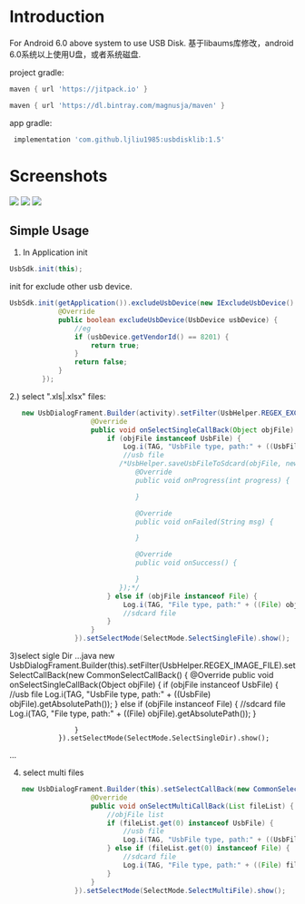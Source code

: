 Introduction
============
For Android 6.0 above system to use USB Disk.
基于libaums库修改，android 6.0系统以上使用U盘，或者系统磁盘.

project gradle:
```groovy
maven { url 'https://jitpack.io' }

maven { url 'https://dl.bintray.com/magnusja/maven' }
```

app gradle:
```groovy
 implementation 'com.github.ljliu1985:usbdisklib:1.5'
```

Screenshots
===========
<img src="https://github.com/ljliu1985/DemoUSBDisk/blob/master/device-2018-08-20-091339.png">
<img src="https://github.com/ljliu1985/DemoUSBDisk/blob/master/device-2018-08-20-091408.png">
<img src="https://github.com/ljliu1985/DemoUSBDisk/blob/master/device-2018-08-20-092051.png">


Simple Usage
------------
1. In Application init

```java
UsbSdk.init(this);
```

 init for exclude other usb device.
 
```java
UsbSdk.init(getApplication()).excludeUsbDevice(new IExcludeUsbDevice() {
            @Override
            public boolean excludeUsbDevice(UsbDevice usbDevice) {
                //eg
                if (usbDevice.getVendorId() == 8201) {
                    return true;
                }
                return false;
            }
        });
```


2.) select ".xls|.xlsx" files:

```java
   new UsbDialogFrament.Builder(activity).setFilter(UsbHelper.REGEX_EXCEl_FILE).setSelectCallBack(new CommonSelectCallBack() {
                    @Override
                    public void onSelectSingleCallBack(Object objFile) {
                        if (objFile instanceof UsbFile) {
                            Log.i(TAG, "UsbFile type, path:" + ((UsbFile) objFile).getAbsolutePath());
                            //usb file
                           /*UsbHelper.saveUsbFileToSdcard(objFile, new File("/sdcard/xxx"), new UsbHelper.ProgressListener() {
                               @Override
                               public void onProgress(int progress) {

                               }

                               @Override
                               public void onFailed(String msg) {

                               }

                               @Override
                               public void onSuccess() {

                               }
                           });*/
                        } else if (objFile instanceof File) {
                            Log.i(TAG, "File type, path:" + ((File) objFile).getAbsolutePath());
                            //sdcard file
                        }
                    }
                }).setSelectMode(SelectMode.SelectSingleFile).show();
```                

3)select sigle Dir
...java
   new UsbDialogFrament.Builder(this).setFilter(UsbHelper.REGEX_IMAGE_FILE).setSelectCallBack(new CommonSelectCallBack() {
                    @Override
                    public void onSelectSingleCallBack(Object objFile) {
                        if (objFile instanceof UsbFile) {
                            //usb file
                            Log.i(TAG, "UsbFile type, path:" + ((UsbFile) objFile).getAbsolutePath());
                        } else if (objFile instanceof File) {
                            //sdcard file
                            Log.i(TAG, "File type, path:" + ((File) objFile).getAbsolutePath());
                        }

                    }
                }).setSelectMode(SelectMode.SelectSingleDir).show();
...

4) select multi files
```java
   new UsbDialogFrament.Builder(this).setSelectCallBack(new CommonSelectCallBack() {
                    @Override
                    public void onSelectMultiCallBack(List fileList) {
                        //objFile list
                        if (fileList.get(0) instanceof UsbFile) {
                            //usb file
                            Log.i(TAG, "UsbFile type, path:" + ((UsbFile) fileList.get(0)).getAbsolutePath());
                        } else if (fileList.get(0) instanceof File) {
                            //sdcard file
                            Log.i(TAG, "File type, path:" + ((File) fileList.get(0)).getAbsolutePath());
                        }
                    }
                }).setSelectMode(SelectMode.SelectMultiFile).show();
 ```
